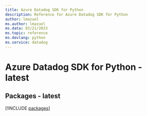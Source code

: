 ```yaml
---
title: Azure Datadog SDK for Python
description: Reference for Azure Datadog SDK for Python
author: lmazuel
ms.author: lmazuel
ms.data: 03/21/2023
ms.topic: reference
ms.devlang: python
ms.service: datadog
---
```

# Azure Datadog SDK for Python - latest
## Packages - latest
[!INCLUDE [packages](datadog-index.md)]